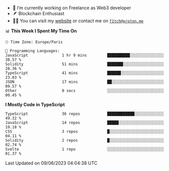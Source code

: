 - 🔭 I’m currently working on Freelance as Web3 developer
- 🪶 Blockchain Enthusiast
- 👨‍💻 You can visit my [website](https://f1tch.xyz) or contact me on [`f1tch@proton.me`](mailto:f1tch@proton.me)

<!--START_SECTION:waka-->
📊 **This Week I Spent My Time On** 

```text
🕑︎ Time Zone: Europe/Paris

💬 Programming Languages: 
JavaScript               1 hr 9 mins         ██████████░░░░░░░░░░░░░░░   38.57 % 
Solidity                 51 mins             ███████░░░░░░░░░░░░░░░░░░   28.36 % 
TypeScript               41 mins             ██████░░░░░░░░░░░░░░░░░░░   23.03 % 
JSON                     17 mins             ██░░░░░░░░░░░░░░░░░░░░░░░   09.57 % 
Other                    0 secs              ░░░░░░░░░░░░░░░░░░░░░░░░░   00.45 % 
```

**I Mostly Code in TypeScript** 

```text
TypeScript               36 repos            ████████████░░░░░░░░░░░░░   49.32 % 
JavaScript               14 repos            █████░░░░░░░░░░░░░░░░░░░░   19.18 % 
CSS                      3 repos             █░░░░░░░░░░░░░░░░░░░░░░░░   04.11 % 
Solidity                 2 repos             █░░░░░░░░░░░░░░░░░░░░░░░░   02.74 % 
Svelte                   1 repo              ░░░░░░░░░░░░░░░░░░░░░░░░░   01.37 % 
```




 Last Updated on 09/06/2023 04:04:38 UTC
<!--END_SECTION:waka-->
